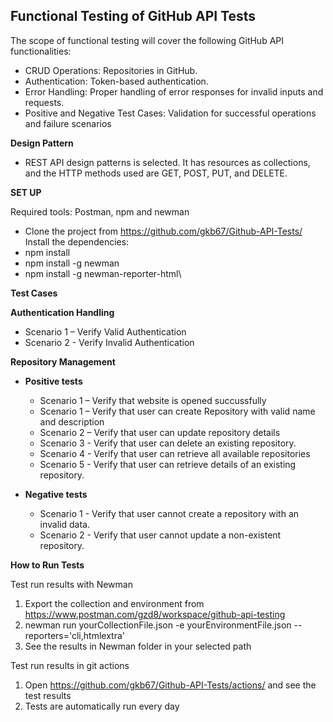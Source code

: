 ## **Functional Testing of GitHub API Tests**

The scope of functional testing will cover the following GitHub API functionalities:
- CRUD Operations: Repositories in GitHub.
- Authentication: Token-based authentication.
- Error Handling: Proper handling of error responses for invalid inputs and requests.
- Positive and Negative Test Cases: Validation for successful operations and failure scenarios

**Design Pattern**
- REST API design patterns is selected. It has resources as collections, and the HTTP methods used are GET, POST, PUT, and DELETE.

**SET UP**

Required tools: Postman, npm and newman
- Clone the project from https://github.com/gkb67/Github-API-Tests/
Install the dependencies:
- npm install
- npm install -g newman
- npm install -g newman-reporter-html\

**Test Cases**

**Authentication Handling**
- Scenario 1 – Verify Valid Authentication
- Scenario 2 - Verify Invalid Authentication

**Repository Management**
- **Positive tests**
  - Scenario 1 – Verify that website is opened succussfully
  - Scenario 1 – Verify that user can create Repository with valid name and description
  - Scenario 2 – Verify that user can update repository details
  - Scenario 3 - Verify that user can delete an existing repository.
  - Scenario 4 - Verify that user can retrieve all available repositories
  - Scenario 5 - Verify that user can retrieve details of an existing repository.
 
- **Negative tests**
  - Scenario 1 - Verify that user cannot create a repository with an invalid data.
  - Scenario 2 - Verify that user cannot update a non-existent repository.

**How to Run Tests**

Test run results with Newman
1.	Export the collection and environment from https://www.postman.com/gzd8/workspace/github-api-testing
2.	newman run yourCollectionFile.json -e yourEnvironmentFile.json --reporters='cli,htmlextra'
3.	See the results in Newman folder in your selected path

Test run results in git actions
1. Open https://github.com/gkb67/Github-API-Tests/actions/ and see the test results
2. Tests are automatically run every day
